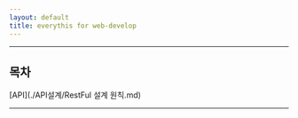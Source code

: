 ```yaml
---
layout: default
title: everythis for web-develop
---
```



---

## 목차

[API](./API설계/RestFul 설계 원칙.md)

---
